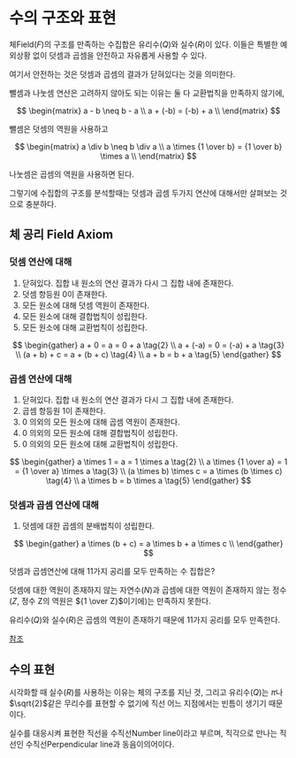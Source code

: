 # 수의 구조와 표현

체Field($F$)의 구조를 만족하는 수집합은 유리수($Q$)와 실수($R$)이 있다.
이들은 특별한 예외상황 없이 덧셈과 곱셈을 안전하고 자유롭게 사용할 수 있다.

여기서 안전하는 것은 덧셈과 곱셈의 결과가 닫혀있다는 것을 의미한다.

뺄셈과 나눗셈 연산은 고려하지 않아도 되는 이유는 둘 다 교환법칙을 만족하지 않기에,

$$
\begin{matrix}
a - b \neq b - a \\
a + (-b) = (-b) + a \\
\end{matrix}
$$

뺄셈은 덧셈의 역원을 사용하고

$$
\begin{matrix}
a \div b \neq b \div a \\
a \times {1 \over b} = {1 \over b} \times a \\
\end{matrix}
$$

나눗셈은 곱셈의 역원을 사용하면 된다.

그렇기에 수집합의 구조를 분석할때는 덧셈과 곱셈 두가지 연산에 대해서만 살펴보는 것으로 충분하다.

## 체 공리 Field Axiom

### 덧셈 연산에 대해

1. 닫혀있다. 집합 내 원소의 연산 결과가 다시 그 집합 내에 존재한다.
2. 덧셈 항등원 $0$이 존재한다.
3. 모든 원소에 대해 덧셈 역원이 존재한다.
4. 모든 원소에 대해 결합법칙이 성립한다.
5. 모든 원소에 대해 교환법칙이 성립한다.

$$
\begin{gather}
a + 0 = a = 0 + a \tag{2} \\
a + (-a) = 0 = (-a) + a \tag{3} \\
(a + b) + c = a + (b + c) \tag{4} \\
a + b = b + a \tag{5}
\end{gather}
$$

### 곱셈 연산에 대해

1. 닫혀있다. 집합 내 원소의 연산 결과가 다시 그 집합 내에 존재한다.
2. 곱셈 항등원 $1$이 존재한다.
3. $0$ 의외의 모든 원소에 대해 곱셈 역원이 존재한다.
4. $0$ 의외의 모든 원소에 대해 결합법칙이 성립한다.
5. $0$ 의외의 모든 원소에 대해 교환법칙이 성립한다.

$$
\begin{gather}
a \times 1 = a = 1 \times a \tag{2} \\
a \times {1 \over a} = 1 = {1 \over a} \times a \tag{3} \\
(a \times b) \times c = a \times (b \times c) \tag{4} \\
a \times b = b \times a \tag{5}
\end{gather}
$$

### 덧셈과 곱셈 연산에 대해

1. 덧셈에 대한 곱셈의 분배법칙이 성립한다.

$$
\begin{gather}
a \times (b + c) = a \times b + a \times c \\
\end{gather}
$$

덧셈과 곱셈연산에 대해 11가지 공리를 모두 만족하는 수 집합은?

덧셈에 대한 역원이 존재하지 않는 자연수($N$)과
곱셈에 대한 역원이 존재하지 않는 정수($Z$, 정수 Z의 역원은 ${1 \over Z}$이기에)는 만족하지 못한다.

유리수($Q$)와 실수($R$)은 곱셈의 역원이 존재하기 때문에 11가지 공리를 모두 만족한다.

[참조](http://www.ktword.co.kr/test/view/view.php?m_temp1=3860)

## 수의 표현

시각화할 때 실수($R$)를 사용하는 이유는 체의 구조를 지닌 것,
그리고 유리수($Q$)는 $\pi$나 $\sqrt{2}$같은 무리수를 표현할 수 없기에 직선 어느 지점에서는 빈틈이 생기기 때문이다.

실수를 대응시켜 표현한 직선을 수직선Number line이라고 부르며, 직각으로 만나는 직선인 수직선Perpendicular line과 동음이의어이다.
